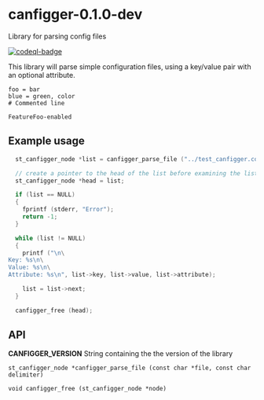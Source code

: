 # canfigger-0.1.0-dev

Library for parsing config files

[![codeql-badge]][codeql-url]

[codeql-badge]: https://github.com/andy5995/canfigger/workflows/CodeQL/badge.svg
[codeql-url]: https://github.com/andy5995/canfigger/actions?query=workflow%3ACodeQL

This library will parse simple configuration files, using a key/value
pair with an optional attribute.

```
foo = bar
blue = green, color
# Commented line

FeatureFoo-enabled
```

## Example usage

```c
  st_canfigger_node *list = canfigger_parse_file ("../test_canfigger.conf", ',');

  // create a pointer to the head of the list before examining the list.
  st_canfigger_node *head = list;

  if (list == NULL)
  {
    fprintf (stderr, "Error");
    return -1;
  }

  while (list != NULL)
  {
    printf ("\n\
Key: %s\n\
Value: %s\n\
Attribute: %s\n", list->key, list->value, list->attribute);

    list = list->next;
  }

  canfigger_free (head);
```

## API

**CANFIGGER_VERSION** String containing the the version of the library

`st_canfigger_node *canfigger_parse_file (const char *file, const char delimiter)`

`void canfigger_free (st_canfigger_node *node)`
